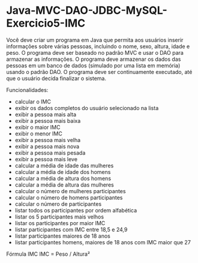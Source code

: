 # Java-MVC-DAO-JDBC-MySQL-Exercicio5-IMC


Você deve criar um programa em Java que permita aos usuários inserir informações sobre várias pessoas, incluindo o nome, sexo, altura, idade e peso. O programa deve ser baseado no padrão MVC e usar o DAO para armazenar as informações.
O programa deve armazenar os dados das pessoas em um banco de dados (simulado por uma lista em memória) usando o padrão DAO. O programa deve ser continuamente executado, até que o usuário decida finalizar o sistema. 


Funcionalidades:
- calcular o IMC
- exibir os dados completos do usuário selecionado na lista
- exibir a pessoa mais alta
- exibir a pessoa mais baixa
- exibir o maior IMC
- exibir o menor IMC
- exibir a pessoa mais velha
- exibir a pessoa mais nova
- exibir a pessoa mais pesada
- exibir a pessoa mais leve
- calcular a média de idade das mulheres
- calcular a média de idade dos homens
- calcular a média de altura dos homens
- calcular a média de altura das mulheres
- calcular o número de mulheres participantes
- calcular o número de homens participantes
- calcular o número de participantes
- listar todos os participantes por ordem alfabética
- listar os 5 participantes mais velhos
- listar os participantes por maior IMC
- listar participantes com IMC entre 18,5 e 24,9
- listar participantes maiores de 18 anos
- listar participantes homens, maiores de 18 anos com IMC maior que 27


Fórmula IMC
IMC = Peso / Altura²
